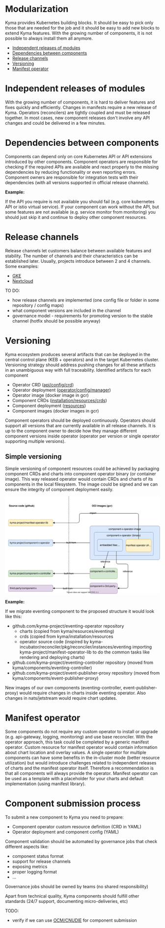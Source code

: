 # Modularization

Kyma provides Kubernetes building blocks. It should be easy to pick only those that are needed for the job and it should be easy to add new blocks to extend Kyma features. With the growing number of components, it is not possible to always install them all anymore. 

- [Independent releases of modules](#independent-releases-of-modules)
- [Dependencies between components](#dependencies-between-components)
- [Release channels](#release-channels)
- [Versioning](#versioning)
- [Manifest operator](#manifest-operator)

# Independent releases of modules
With the growing number of components, it is hard to deliver features and fixes quickly and efficiently. Changes in manifests require a new release of Kyma. Operators (reconcilers) are tightly coupled and must be released together. In most cases, new component releases don't involve any API changes and could be delivered in a few minutes. 

# Dependencies between components
Components can depend only on core Kubernetes API or API extensions introduced by other components. Component operators are responsible for checking if the required APIs are available and react properly to the missing dependencies by reducing functionality or even reporting errors. Component owners are responsible for integration tests with their dependencies (with all versions supported in official release channels).

**Example:**

If the API you require is not available you should fail (e.g. core kubernetes API or istio virtual service). If your component can work without the API, but some features are not available (e.g. service monitor from monitoring) you should just skip it and continue to deploy other component resources. 

# Release channels
Release channels let customers balance between available features and stability. The number of channels and their characteristics can be established later. Usually, projects introduce between 2 and 4 channels. Some examples:
- [GKE](https://cloud.google.com/kubernetes-engine/docs/concepts/release-channels)
- [Nextcloud](https://nextcloud.com/release-channels/)

TO DO:
- how release channels are implemented (one config file or folder in some repository / config maps)
- what component versions are included in the channel 
- governance model - requirements for promoting version to the stable channel (hotfix should be possible anyway)

# Versioning
Kyma ecosystem produces several artifacts that can be deployed in the central control plane (KEB + operators) and in the target Kubernetes cluster. Versioning strategy should address pushing changes for all these artifacts in an unambiguous way with full traceability. Identified artifacts for each component
- Operator CRD ([api/config/crd](https://github.com/kyma-project/manifest-operator/tree/main/api/config/crd))
- Operator deployment ([operator/config/manager](https://github.com/kyma-project/manifest-operator/blob/main/operator/config/manager/manager.yaml))
- Operator image (docker image in gcr)
- Component CRDs ([installation/resources/crds](https://github.com/kyma-project/kyma/tree/main/installation/resources/crds))
- Component deployment ([resources](https://github.com/kyma-project/kyma/tree/main/resources))
- Component images (docker images in gcr)

Component operators should be deployed continuously. Operators should support all versions that are currently available in all release channels. It is up to the component owner to decide how they manage different component versions inside operator (operator per version or single operator supporting multiple versions).

## Simple versioning

Simple versioning of component resources could be achieved by packaging component CRDs and charts into component operator binary (or container image). This way released operator would contain CRDs and charts of its components in the local filesystem. 
The image could be signed and we can ensure the integrity of component deployment easily. 

![](assets/modularization.drawio.svg)

**Example:**

If we migrate eventing component to the proposed structure it would look like this:
- github.com/kyma-project/eventing-operator repository
    - charts (copied from kyma/resources/eventing)
    - crds (copied from kyma/installation/resources
    - operator source code (inspired by kyma-incubator/reconciler/pkg/reconciler/instances/eventing importing kyma-project/manifest-operator-lib to do the common tasks like rendering and deploying charts)
- github.com/kyma-project/eventing-controller repository (moved from kyma/components/eventing-controller)
- github.com/kyma-project/event-publisher-proxy repository (moved from kyma/components/event-publisher-proxy)

New images of our own components (eventing-controller, event-publisher-proxy) would require changes in charts inside eventing operator. Also changes in nats/jetstream would require chart updates.


# Manifest operator
Some components do not require any custom operator to install or upgrade (e.g. api-gateway, logging, monitoring) and use base reconciler. With the operator approach, this task could be completed by a generic manifest operator. Custom resource for manifest operator would contain information about chart location and overlay values. A single operator for multiple components can have some benefits in the in-cluster mode (better resource utilization) but would introduce challenges related to independent releases of charts and the manifest operator itself. Therefore a recommendation is that all components will always provide the operator. Manifest operator can be used as a template with a placeholder for your charts and default implementation (using manifest library).
# Component submission process
To submit a new component to Kyma you need to prepare:
- Component operator custom resource definition (CRD in YAML)
- Operator deployment and component config (YAML)

Component validation should be automated by governance jobs that check different aspects like:
- component status format 
- support for release channels
- exposing metrics
- proper logging format
- ...

Governance jobs should be owned by teams (no shared responsibility)

Apart from technical quality, Kyma components should fulfill other standards (24/7 support, documenting micro-deliveries, etc)

TODO:
- verify if we can use [OCM/CNUDIE](https://github.com/gardener/component-spec) for component submission


